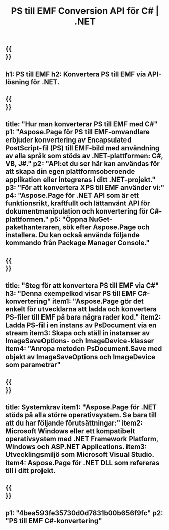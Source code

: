﻿---
translation: true
template: /_templates/_conversion-child-net.md
title: PS till EMF Conversion API för C# | .NET
url: /net/conversion/ps-to-emf/
description: Exempelkod för PS till EMF C#-konvertering. Använd API-exempelkod för batch-PS-filer till EMF-konvertering inom VB.NET, Asp.NET eller någon .NET-baserad applikation.
informat: PS
outformat: EMF
otherformats: XPS EPS
---

{{<section banner>}}
---
h1: PS till EMF
h2: Konvertera PS till EMF via API-lösning för .NET.
---

{{<section overview>}}
---
title: "Hur man konverterar PS till EMF med C#"
p1: "Aspose.Page för PS till EMF-omvandlare erbjuder konvertering av Encapsulated PostScript-fil (PS) till EMF-bild med användning av alla språk som stöds av .NET-plattformen: C#, VB, J#."
p2: "API:et du ser här kan användas för att skapa din egen plattformsoberoende applikation eller integreras i ditt .NET-projekt."
p3: "För att konvertera XPS till EMF använder vi:"
p4: "Aspose.Page för .NET API som är ett funktionsrikt, kraftfullt och lättanvänt API för dokumentmanipulation och konvertering för C#-plattformen."
p5: "Öppna NuGet-pakethanteraren, sök efter Aspose.Page och installera. Du kan också använda följande kommando från Package Manager Console."
---

{{<section feature1>}}
---
title: "Steg för att konvertera PS till EMF via C#"
h3: "Denna exempelkod visar PS till EMF C#-konvertering"
item1: "Aspose.Page gör det enkelt för utvecklarna att ladda och konvertera PS-filer till EMF på bara några rader kod."
item2: Ladda PS-fil i en instans av PsDocument via en stream
item3: Skapa och ställ in instanser av ImageSaveOptions- och ImageDevice-klasser
item4: "Anropa metoden PsDocument.Save med objekt av ImageSaveOptions och ImageDevice som parametrar"
---

{{<section feature2>}}
---
title: Systemkrav
item1: "Aspose.Page för .NET stöds på alla större operativsystem. Se bara till att du har följande förutsättningar:"
item2: Microsoft Windows eller ett kompatibelt operativsystem med .NET Framework Platform, Windows och ASP.NET Applications.
item3: Utvecklingsmiljö som Microsoft Visual Studio.
item4: Aspose.Page för .NET DLL som refereras till i ditt projekt.
---

{{<section gist>}}
---
p1: "4bea593fe35730d0d7831b00b656f9fc"
p2: "PS till EMF C#-konvertering"
---

